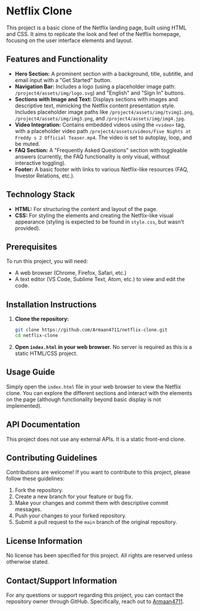 # Netflix Clone

This project is a basic clone of the Netflix landing page, built using HTML and CSS. It aims to replicate the look and feel of the Netflix homepage, focusing on the user interface elements and layout.

## Features and Functionality

*   **Hero Section:** A prominent section with a background, title, subtitle, and email input with a "Get Started" button.
*   **Navigation Bar:**  Includes a logo (using a placeholder image path: `/project4/assets/img/logo.svg`) and "English" and "Sign In" buttons.
*   **Sections with Image and Text:**  Displays sections with images and descriptive text, mimicking the Netflix content presentation style. Includes placeholder image paths like `/project4/assets/img/tvimg1.png`, `/project4/assets/img/img3.png`, and `/project4/assets/img/img4.jpg`.
*   **Video Integration:** Contains embedded videos using the `<video>` tag, with a placeholder video path `/project4/assets/videos/Five Nights at Freddy s 2 Official Teaser.mp4`. The video is set to autoplay, loop, and be muted.
*   **FAQ Section:** A "Frequently Asked Questions" section with toggleable answers (currently, the FAQ functionality is only visual, without interactive toggling).
*   **Footer:** A basic footer with links to various Netflix-like resources (FAQ, Investor Relations, etc.).

## Technology Stack

*   **HTML:**  For structuring the content and layout of the page.
*   **CSS:**  For styling the elements and creating the Netflix-like visual appearance (styling is expected to be found in `style.css`, but wasn't provided).

## Prerequisites

To run this project, you will need:

*   A web browser (Chrome, Firefox, Safari, etc.)
*   A text editor (VS Code, Sublime Text, Atom, etc.) to view and edit the code.

## Installation Instructions

1.  **Clone the repository:**

    ```bash
    git clone https://github.com/Armaan4711/netflix-clone.git
    cd netflix-clone
    ```

2.  **Open `index.html` in your web browser.**  No server is required as this is a static HTML/CSS project.

## Usage Guide

Simply open the `index.html` file in your web browser to view the Netflix clone.  You can explore the different sections and interact with the elements on the page (although functionality beyond basic display is not implemented).

## API Documentation

This project does not use any external APIs.  It is a static front-end clone.

## Contributing Guidelines

Contributions are welcome!  If you want to contribute to this project, please follow these guidelines:

1.  Fork the repository.
2.  Create a new branch for your feature or bug fix.
3.  Make your changes and commit them with descriptive commit messages.
4.  Push your changes to your forked repository.
5.  Submit a pull request to the `main` branch of the original repository.

## License Information

No license has been specified for this project.  All rights are reserved unless otherwise stated.

## Contact/Support Information

For any questions or support regarding this project, you can contact the repository owner through GitHub.  Specifically, reach out to [Armaan4711](https://github.com/Armaan4711).